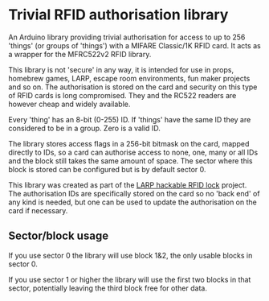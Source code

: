 # Trivial RFID authorisation library
An Arduino library providing trivial authorisation for access to up to 256 'things' (or groups of 'things') with a MIFARE Classic/1K RFID card. It acts as a wrapper for the MFRC522v2 RFID library.

This library is not 'secure' in any way, it is intended for use in props, homebrew games, LARP, escape room environments, fun maker projects and so on. The authorisation is stored on the card and security on this type of RFID cards is long compromised. They and the RC522 readers are however cheap and widely available.

Every 'thing' has an 8-bit (0-255) ID. If 'things' have the same ID they are considered to be in a group. Zero is a valid ID.

The library stores access flags in a 256-bit bitmask on the card, mapped directly to IDs, so a card can authorise access to none, one, many or all IDs and the block still takes the same amount of space. The sector where this block is stored can be configured but is by default sector 0.

This library was created as part of the [LARP hackable RFID lock](https://github.com/ncmreynolds/LarpHackableRfidLock) project. The authorisation IDs are specifically stored on the card so no 'back end' of any kind is needed, but one can be used to update the authorisation on the card if necessary.

## Sector/block usage

If you use sector 0 the library will use block 1&2, the only usable blocks in sector 0.

If you use sector 1 or higher the library will use the first two blocks in that sector, potentially leaving the third block free for other data.
